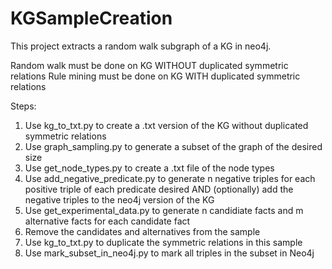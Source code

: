 # KGSampleCreation

This project extracts a random walk subgraph of a KG in neo4j.

Random walk must be done on KG WITHOUT duplicated symmetric relations
Rule mining must be done on KG WITH duplicated symmetric relations

Steps:
1. Use kg_to_txt.py to create a .txt version of the KG without duplicated symmetric relations
2. Use graph_sampling.py to generate a subset of the graph of the desired size
3. Use get_node_types.py to create a .txt file of the node types
4. Use add_negative_predicate.py to generate n negative triples for each positive triple of each predicate desired AND (optionally) add the negative triples to the neo4j version of the KG
5. Use get_experimental_data.py to generate n candidiate facts and m alternative facts for each candidate fact
6. Remove the candidates and alternatives from the sample
7. Use kg_to_txt.py to duplicate the symmetric relations in this sample
8. Use mark_subset_in_neo4j.py to mark all triples in the subset in Neo4j

